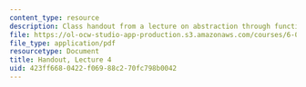 ```yaml
---
content_type: resource
description: Class handout from a lecture on abstraction through functions and recursion.
file: https://ol-ocw-studio-app-production.s3.amazonaws.com/courses/6-00-introduction-to-computer-science-and-programming-fall-2008/423ff6680422f06988c270fc798b0042_lec4.pdf
file_type: application/pdf
resourcetype: Document
title: Handout, Lecture 4
uid: 423ff668-0422-f069-88c2-70fc798b0042
---
```

